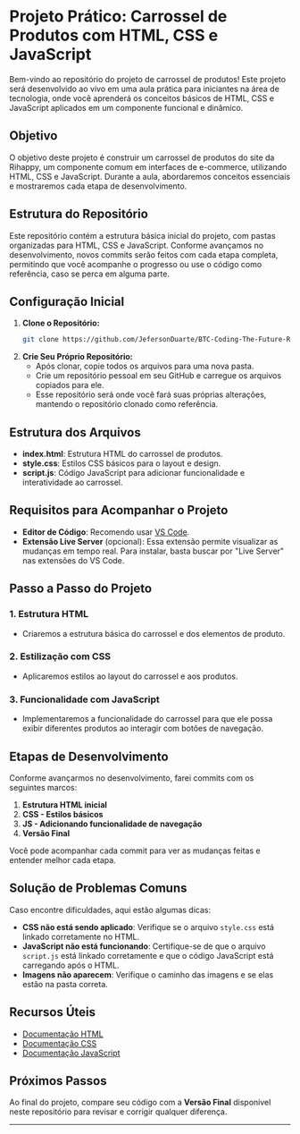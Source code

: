 # Projeto Prático: Carrossel de Produtos com HTML, CSS e JavaScript

Bem-vindo ao repositório do projeto de carrossel de produtos! Este projeto será desenvolvido ao vivo em uma aula prática para iniciantes na área de tecnologia, onde você aprenderá os conceitos básicos de HTML, CSS e JavaScript aplicados em um componente funcional e dinâmico.

## Objetivo
O objetivo deste projeto é construir um carrossel de produtos do site da Rihappy, um componente comum em interfaces de e-commerce, utilizando HTML, CSS e JavaScript. Durante a aula, abordaremos conceitos essenciais e mostraremos cada etapa de desenvolvimento.

## Estrutura do Repositório

Este repositório contém a estrutura básica inicial do projeto, com pastas organizadas para HTML, CSS e JavaScript. Conforme avançamos no desenvolvimento, novos commits serão feitos com cada etapa completa, permitindo que você acompanhe o progresso ou use o código como referência, caso se perca em alguma parte.

## Configuração Inicial

1. **Clone o Repositório:** 
   ```bash
   git clone https://github.com/JefersonDuarte/BTC-Coding-The-Future-Ri-Happy.git
   ```
2. **Crie Seu Próprio Repositório:**
   - Após clonar, copie todos os arquivos para uma nova pasta.
   - Crie um repositório pessoal em seu GitHub e carregue os arquivos copiados para ele.
   - Esse repositório será onde você fará suas próprias alterações, mantendo o repositório clonado como referência.

## Estrutura dos Arquivos

- **index.html**: Estrutura HTML do carrossel de produtos.
- **style.css**: Estilos CSS básicos para o layout e design.
- **script.js**: Código JavaScript para adicionar funcionalidade e interatividade ao carrossel.

## Requisitos para Acompanhar o Projeto

- **Editor de Código**: Recomendo usar [VS Code](https://code.visualstudio.com/).
- **Extensão Live Server** (opcional): Essa extensão permite visualizar as mudanças em tempo real. Para instalar, basta buscar por "Live Server" nas extensões do VS Code.

## Passo a Passo do Projeto

### 1. Estrutura HTML
   - Criaremos a estrutura básica do carrossel e dos elementos de produto.

### 2. Estilização com CSS
   - Aplicaremos estilos ao layout do carrossel e aos produtos.

### 3. Funcionalidade com JavaScript
   - Implementaremos a funcionalidade do carrossel para que ele possa exibir diferentes produtos ao interagir com botões de navegação.

## Etapas de Desenvolvimento

Conforme avançarmos no desenvolvimento, farei commits com os seguintes marcos:

1. **Estrutura HTML inicial**
2. **CSS - Estilos básicos**
3. **JS - Adicionando funcionalidade de navegação**
4. **Versão Final**

Você pode acompanhar cada commit para ver as mudanças feitas e entender melhor cada etapa.

## Solução de Problemas Comuns

Caso encontre dificuldades, aqui estão algumas dicas:

- **CSS não está sendo aplicado**: Verifique se o arquivo `style.css` está linkado corretamente no HTML.
- **JavaScript não está funcionando**: Certifique-se de que o arquivo `script.js` está linkado corretamente e que o código JavaScript está carregando após o HTML.
- **Imagens não aparecem**: Verifique o caminho das imagens e se elas estão na pasta correta.

## Recursos Úteis

- [Documentação HTML](https://developer.mozilla.org/en-US/docs/Web/HTML)
- [Documentação CSS](https://developer.mozilla.org/en-US/docs/Web/CSS)
- [Documentação JavaScript](https://developer.mozilla.org/en-US/docs/Web/JavaScript)

## Próximos Passos

Ao final do projeto, compare seu código com a **Versão Final** disponível neste repositório para revisar e corrigir qualquer diferença.

---
